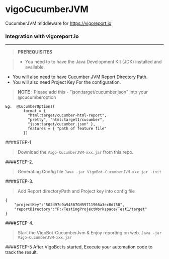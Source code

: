 # vigoCucumberJVM
CucumberJVM  middleware for https://vigoreport.io


### **Integration** with vigoreport.io
----------------------

>**PREREQUISITES**

>*  You need to to have the Java Development Kit (JDK) installed and available.
*   You will also need to have Cucumber JVM Report Directory Path.
*   You will also need Project Key For the configuration.


>**NOTE** : Please add this - "json:target/cucumber.json" into your  @cucumberoption
```
Eg.  @CucumberOptions(
        format = { 
          "html:target/cucumber-html-report",
          "pretty", "html:target1/cucumber",
          "json:target/cucumber.json" }, 
          features = { "path of feature file"
        })
```


####STEP-1
>Download the `Vigo-CucumberJVM-xxx.jar` from this repo.

####STEP-2.
>Generating Config file
`Java -jar VigoBot-CucumberJVM-xxx.jar -init`

####STEP-3.
>Add Report directoryPath and Project key into config file
```
{
    "projectKey":"502d97c9a94567GH59711966a3ec8d758",
    "reportDirectory":"F:/TestingProjectWorkspace/Test1/target"
}
```

####STEP-4.
>Start the VigoBot-CucumberJvm & Enjoy reporting on web.
 `Java -jar Vigo-CucumberJVM-xxx.jar`
 
####STEP-5
 After VigoBot is started, Execute your automation code to track the result.
